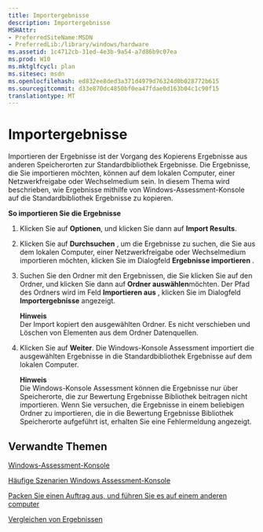 ```yaml
---
title: Importergebnisse
description: Importergebnisse
MSHAttr:
- PreferredSiteName:MSDN
- PreferredLib:/library/windows/hardware
ms.assetid: 1c4712cb-31ed-4e3b-9a54-a7d86b9c07ea
ms.prod: W10
ms.mktglfcycl: plan
ms.sitesec: msdn
ms.openlocfilehash: ed832ee8ded3a371d4979d76324d0b028772b615
ms.sourcegitcommit: d33e870dc4850bf0ea47fdae0d163b04c1c90f15
translationtype: MT
---
```

# <a name="import-results"></a>Importergebnisse


Importieren der Ergebnisse ist der Vorgang des Kopierens Ergebnisse aus anderen Speicherorten zur Standardbibliothek Ergebnisse. Die Ergebnisse, die Sie importieren möchten, können auf dem lokalen Computer, einer Netzwerkfreigabe oder Wechselmedium sein. In diesem Thema wird beschrieben, wie Ergebnisse mithilfe von Windows-Assessment-Konsole auf die Standardbibliothek Ergebnisse zu kopieren.

**So importieren Sie die Ergebnisse**

1.  Klicken Sie auf **Optionen**, und klicken Sie dann auf **Import Results**.

2.  Klicken Sie auf **Durchsuchen** , um die Ergebnisse zu suchen, die Sie aus dem lokalen Computer, einer Netzwerkfreigabe oder Wechselmedium importieren möchten, klicken Sie im Dialogfeld **Ergebnisse importieren** .

3.  Suchen Sie den Ordner mit den Ergebnissen, die Sie klicken Sie auf den Ordner, und klicken Sie dann auf **Ordner auswählen**möchten. Der Pfad des Ordners wird im Feld **Importieren aus** , klicken Sie im Dialogfeld **Importergebnisse** angezeigt.

    **Hinweis**  
    Der Import kopiert den ausgewählten Ordner. Es nicht verschieben und Löschen von Elementen aus dem Ordner Datenquellen.

     

4.  Klicken Sie auf **Weiter**. Die Windows-Konsole Assessment importiert die ausgewählten Ergebnisse in die Standardbibliothek Ergebnisse auf dem lokalen Computer.

    **Hinweis**  
    Die Windows-Konsole Assessment können die Ergebnisse nur über Speicherorte, die zur Bewertung Ergebnisse Bibliothek beitragen nicht importieren. Wenn Sie versuchen, die Ergebnisse in einem beliebigen Ordner zu importieren, die in die Bewertung Ergebnisse Bibliothek Speicherorte aufgeführt ist, erhalten Sie eine Fehlermeldung angezeigt.

     

## <a name="related-topics"></a>Verwandte Themen


[Windows-Assessment-Konsole](windows-assessment-console.md)

[Häufige Szenarien Windows Assessment-Konsole](windows-assessment-console-common-scenarios.md)

[Packen Sie einen Auftrag aus, und führen Sie es auf einem anderen computer](package-a-job-and-run-it-on-another-computer.md)

[Vergleichen von Ergebnissen](compare-results.md)

 

 







